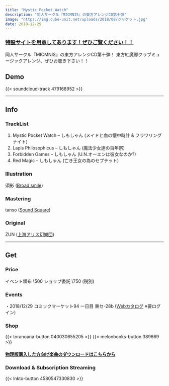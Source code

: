 ```yaml
---
title: "Mystic Pocket Watch"
description: "同人サークル『MICMNIS』の東方アレンジCD第十弾"
image: "https://img.cube-unit.net/uploads/2018/08/ジャケット.jpg"
date: 2018-12-29
---
```


### [特設サイトを用意してあります！ぜひご覧ください！！](https://mystic-pocket-watch.tumblr.com/)

同人サークル『MICMNIS』の東方アレンジCD第十弾！
東方紅魔郷クラブミュージックアレンジ、ぜひお聴き下さい！！

## Demo

{{< soundcloud-track 479168952 >}}

---

## Info

### TrackList

01. Mystic Pocket Watch – しもしゃん (メイドと血の懐中時計 & フラワリングナイト)
02. Lapis Philosophicus – しもしゃん (魔法少女達の百年祭)
03. Forbidden Games – しもしゃん (U.N.オーエンは彼女なのか?)
04. Red Magic – しもしゃん (亡き王女の為のセプテット)

### Illustration

須影 ([Broad smile](http://pleasantlycreate.blog133.fc2.com))

### Mastering

tanso ([Sound Square](http://sosq.jp/))

### Original

ZUN ([上海アリス幻樂団](http://www16.big.or.jp/~zun/))

---

## Get

### Price

イベント頒布 \500
ショップ委託 \750 (税別)

### Events

・2018/12/29 コミックマーケット94 一日目 東セ-28b ([Webカタログ](https://webcatalog.circle.ms/Circle/13615874) ※要ログイン)

### Shop

{{< toranoana-button 040030655205 >}}
{{< melonbooks-button 389669 >}}

#### [物理版購入した方向け楽曲のダウンロードはこちらから](https://mystic-pocket-watch.tumblr.com/)

### Download & Subscription Streaming

{{< lnkto-button 4580547330830 >}}
